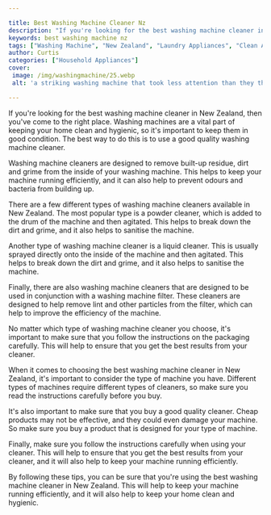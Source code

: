 ```yaml
---

title: Best Washing Machine Cleaner Nz
description: "If you're looking for the best washing machine cleaner in New Zealand, then you've come to the right place. Washing machines are a...take a moment to check it out "
keywords: best washing machine nz
tags: ["Washing Machine", "New Zealand", "Laundry Appliances", "Clean Appliance", "Appliance Guide"]
author: Curtis
categories: ["Household Appliances"]
cover: 
 image: /img/washingmachine/25.webp
 alt: 'a striking washing machine that took less attention than they thought'

---
```


If you're looking for the best washing machine cleaner in New Zealand, then you've come to the right place. Washing machines are a vital part of keeping your home clean and hygienic, so it's important to keep them in good condition. The best way to do this is to use a good quality washing machine cleaner.

Washing machine cleaners are designed to remove built-up residue, dirt and grime from the inside of your washing machine. This helps to keep your machine running efficiently, and it can also help to prevent odours and bacteria from building up.

There are a few different types of washing machine cleaners available in New Zealand. The most popular type is a powder cleaner, which is added to the drum of the machine and then agitated. This helps to break down the dirt and grime, and it also helps to sanitise the machine.

Another type of washing machine cleaner is a liquid cleaner. This is usually sprayed directly onto the inside of the machine and then agitated. This helps to break down the dirt and grime, and it also helps to sanitise the machine.

Finally, there are also washing machine cleaners that are designed to be used in conjunction with a washing machine filter. These cleaners are designed to help remove lint and other particles from the filter, which can help to improve the efficiency of the machine.

No matter which type of washing machine cleaner you choose, it's important to make sure that you follow the instructions on the packaging carefully. This will help to ensure that you get the best results from your cleaner.

When it comes to choosing the best washing machine cleaner in New Zealand, it's important to consider the type of machine you have. Different types of machines require different types of cleaners, so make sure you read the instructions carefully before you buy.

It's also important to make sure that you buy a good quality cleaner. Cheap products may not be effective, and they could even damage your machine. So make sure you buy a product that is designed for your type of machine.

Finally, make sure you follow the instructions carefully when using your cleaner. This will help to ensure that you get the best results from your cleaner, and it will also help to keep your machine running efficiently.

By following these tips, you can be sure that you're using the best washing machine cleaner in New Zealand. This will help to keep your machine running efficiently, and it will also help to keep your home clean and hygienic.
